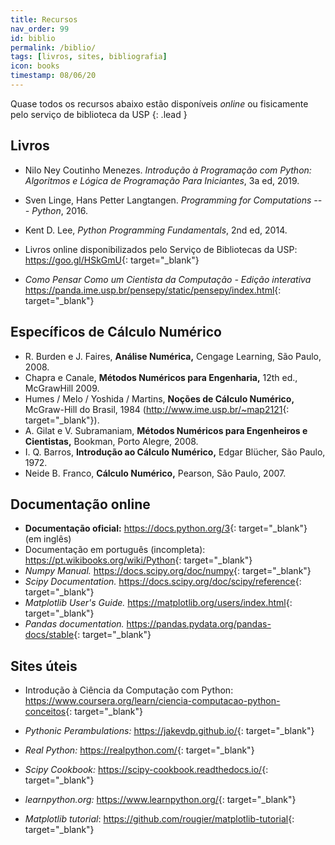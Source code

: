 ```yaml
---
title: Recursos
nav_order: 99
id: biblio
permalink: /biblio/
tags: [livros, sites, bibliografia]
icon: books
timestamp: 08/06/20
---
```


Quase todos os recursos abaixo estão disponíveis *online* ou fisicamente pelo serviço de biblioteca da USP
{: .lead }

## Livros

- Nilo Ney Coutinho Menezes. *Introdução à Programação com Python: Algoritmos e Lógica de Programação Para Iniciantes*, 3a ed, 2019.
- Sven Linge, Hans Petter Langtangen. *Programming for Computations --- Python*, 2016.
- Kent D. Lee, *Python Programming Fundamentals*, 2nd ed, 2014.

- Livros online disponibilizados pelo Serviço de Bibliotecas da USP: <https://goo.gl/HSkGmU>{: target="\_blank"}

- *Como Pensar Como um Cientista da Computação - Edição interativa* <https://panda.ime.usp.br/pensepy/static/pensepy/index.html>{: target="\_blank"}

## Específicos de Cálculo Numérico

* R. Burden e J. Faires, **Análise Numérica,** Cengage Learning, São Paulo, 2008.
* Chapra e Canale, **Métodos Numéricos para Engenharia,** 12th ed., McGrawHill 2009.
* Humes / Melo / Yoshida / Martins, **Noções de Cálculo Numérico,** McGraw-Hill do Brasil, 1984 (<http://www.ime.usp.br/~map2121>{: target="\_blank"}).
* A. Gilat e V. Subramaniam, **Métodos Numéricos para Engenheiros e Cientistas,** Bookman, Porto Alegre, 2008.
* I. Q. Barros, **Introdução ao Cálculo Numérico,** Edgar Blücher, São Paulo, 1972.
* Neide B. Franco, **Cálculo Numérico,** Pearson, São Paulo, 2007.

## Documentação online

- **Documentação oficial:** <https://docs.python.org/3>{: target="\_blank"} (em inglês)
-  Documentação em português (incompleta): <https://pt.wikibooks.org/wiki/Python>{: target="\_blank"}
- *Numpy Manual.* <https://docs.scipy.org/doc/numpy>{: target="\_blank"}
- *Scipy Documentation.* <https://docs.scipy.org/doc/scipy/reference>{: target="\_blank"}
- *Matplotlib User's Guide.* <https://matplotlib.org/users/index.html>{: target="\_blank"}
- *Pandas documentation.* <https://pandas.pydata.org/pandas-docs/stable>{: target="\_blank"}

## Sites úteis

- Introdução à Ciência da Computação com Python: <https://www.coursera.org/learn/ciencia-computacao-python-conceitos>{: target="\_blank"}

- *Pythonic Perambulations:* <https://jakevdp.github.io/>{: target="\_blank"}
- *Real Python:* <https://realpython.com/>{: target="\_blank"}
- *Scipy Cookbook:* <https://scipy-cookbook.readthedocs.io/>{: target="\_blank"}
- *learnpython.org:* <https://www.learnpython.org/>{: target="\_blank"}
- *Matplotlib tutorial*: <https://github.com/rougier/matplotlib-tutorial>{: target="\_blank"}
